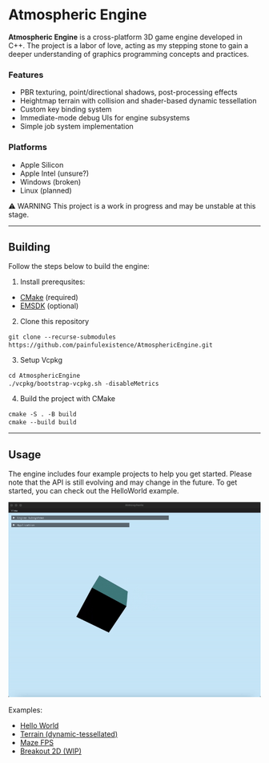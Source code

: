 # Atmospheric Engine
**Atmospheric Engine** is a cross-platform 3D game engine developed in C++.
The project is a labor of love, acting as my stepping stone to gain a deeper understanding of graphics programming concepts and practices.

### Features
- PBR texturing, point/directional shadows, post-processing effects
- Heightmap terrain with collision and shader-based dynamic tessellation
- Custom key binding system
- Immediate-mode debug UIs for engine subsystems
- Simple job system implementation

### Platforms
- Apple Silicon
- Apple Intel (unsure?)
- Windows (broken)
- Linux (planned)

⚠️ WARNING
This project is a work in progress and may be unstable at this stage.

----

## Building
Follow the steps below to build the engine:
1. Install prerequsites:
- [CMake](https://cmake.org/download/) (required)
- [EMSDK](https://emscripten.org/docs/getting_started/downloads.html) (optional)
2. Clone this repository
```
git clone --recurse-submodules https://github.com/painfulexistence/AtmosphericEngine.git
```
3. Setup Vcpkg
```
cd AtmosphericEngine
./vcpkg/bootstrap-vcpkg.sh -disableMetrics
```
4. Build the project with CMake
```
cmake -S . -B build
cmake --build build
```

----

## Usage
The engine includes four example projects to help you get started. Please note that the API is still evolving and may change in the future. To get started, you can check out the HelloWorld example.

![demo_helloworld](.github/assets/Demo_HelloWorld.gif)

Examples:
- [Hello World](https://github.com/painfulexistence/AtmosphericEngine/tree/main/Example_HelloWorld)
- [Terrain (dynamic-tessellated)](https://github.com/painfulexistence/AtmosphericEngine/tree/main/Example_Terrain)
- [Maze FPS](https://github.com/painfulexistence/AtmosphericEngine/tree/main/Example_MazeWorld)
- [Breakout 2D (WIP)](https://github.com/painfulexistence/AtmosphericEngine/tree/main/Example_Breakout2D)
